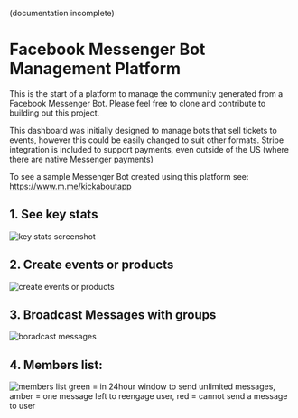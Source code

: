 (documentation incomplete)
# Facebook Messenger Bot Management Platform 

This is the start of a platform to manage the community generated from a Facebook Messenger Bot. Please feel free to clone and contribute to building out this project.

This dashboard was initially designed to manage bots that sell tickets to events, however this could be easily changed to suit other formats. Stripe integration is included to support payments, even outside of the US (where there are native Messenger payments)

To see a sample Messenger Bot created using this platform see: https://www.m.me/kickaboutapp


## 1. See key stats 
![key stats screenshot](https://snag.gy/DBy8rZ.jpg)

## 2. Create events or products
![create events or products](https://snag.gy/opjyqT.jpg)

## 3. Broadcast Messages with groups
![boradcast messages](https://snag.gy/3AxG4S.jpg)

## 4. Members list:
![members list](https://snag.gy/c9uTLd.jpg)
green = in 24hour window to send unlimited messages, amber = one message left to reengage user, red = cannot send a message to user
